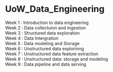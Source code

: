 # UoW_Data_Engineering

Week 1 : Introduction to data engineering <br>
Week 2 : Data collectuion and ingestion <br>
Week 3 : Structured data exploration <br>
Week 4 : Data Intergration <br>
Week 5 : Data modeling and Storage <br>
Week 6 : Unstructured data explorinng <br>
Week 7 : Unstructured data feature extraction <br>
Week 8 : Unstructured data: storage and modeling <br>
Week 9 : Data pipeline and data serving 
